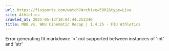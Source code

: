 ```yaml
---
url: https://fiusports.com/watch?Archive=5902&type=Live
site: Athletics
crawled_at: 2025-05-13T10:04:44.252340
title: MBB vs. WKU Cinematic Recap | 1.4.25 - FIU Athletics
---
```


Error generating fit markdown: '<' not supported between instances of 'int' and 'str'